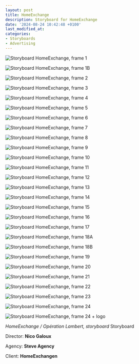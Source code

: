 ```yaml
---
layout: post
title: HomeExchange
description: Storyboard for HomeExchange
date: '2024-08-24 10:42:48 +0100'
last_modified_at:
categories:
- Storyboards
- Advertising
---
```


![Storyboard HomeExchange, frame 1](/images/HomeExchange_storyboard_001.png)

![Storyboard HomeExchange, frame 1B](/images/HomeExchange_storyboard_001B.png)

![Storyboard HomeExchange, frame 2](/images/HomeExchange_storyboard_002.png)

![Storyboard HomeExchange, frame 3](/images/HomeExchange_storyboard_003.png)

![Storyboard HomeExchange, frame 4](/images/HomeExchange_storyboard_004.png)

![Storyboard HomeExchange, frame 5](/images/HomeExchange_storyboard_005.png)

![Storyboard HomeExchange, frame 6](/images/HomeExchange_storyboard_006.png)

![Storyboard HomeExchange, frame 7](/images/HomeExchange_storyboard_007.png)

![Storyboard HomeExchange, frame 8](/images/HomeExchange_storyboard_008.png)

![Storyboard HomeExchange, frame 9](/images/HomeExchange_storyboard_009.png)

![Storyboard HomeExchange, frame 10](/images/HomeExchange_storyboard_0010.png)

![Storyboard HomeExchange, frame 11](/images/HomeExchange_storyboard_0011.png)

![Storyboard HomeExchange, frame 12](/images/HomeExchange_storyboard_0012.png)

![Storyboard HomeExchange, frame 13](/images/HomeExchange_storyboard_0013.png)

![Storyboard HomeExchange, frame 14](/images/HomeExchange_storyboard_0014.png)

![Storyboard HomeExchange, frame 15](/images/HomeExchange_storyboard_0015.png)

![Storyboard HomeExchange, frame 16](/images/HomeExchange_storyboard_0016.png)

![Storyboard HomeExchange, frame 17](/images/HomeExchange_storyboard_0017.png)

![Storyboard HomeExchange, frame 18A](/images/HomeExchange_storyboard_0018A.png)

![Storyboard HomeExchange, frame 18B](/images/HomeExchange_storyboard_0018B.png)

![Storyboard HomeExchange, frame 19](/images/HomeExchange_storyboard_0019.png)

![Storyboard HomeExchange, frame 20](/images/HomeExchange_storyboard_0020.png)

![Storyboard HomeExchange, frame 21](/images/HomeExchange_storyboard_0021.png)

![Storyboard HomeExchange, frame 22](/images/HomeExchange_storyboard_0022.png)

![Storyboard HomeExchange, frame 23](/images/HomeExchange_storyboard_0023.png)

![Storyboard HomeExchange, frame 24](/images/HomeExchange_storyboard_0024.png)

![Storyboard HomeExchange, frame 24 + logo](/images/HomeExchange_storyboard_0024_logo.png)


*HomeExchange / Opération Lambert, storyboard* Storyboard 

Director: **Nico Galoux**

Agency: **Steve Agency**

Client: **HomeExchangen**